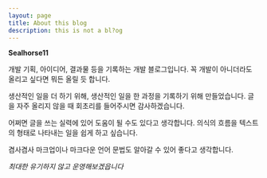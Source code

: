 ```yaml
---
layout: page
title: About this blog
description: this is not a bl?og
---
```


**Sealhorse11**

개발 기획, 아이디어, 결과물 등을 기록하는 개발 블로그입니다. 꼭 개발이 아니더라도 올리고 싶다면 뭐든 올릴 듯 합니다.

생산적인 일을 더 하기 위해, 생산적인 일을 한 과정을 기록하기 위해 만들었습니다. 글을 자주 올리지 않을 때 회초리를 들어주시면 감사하겠습니다.

어쩌면 글을 쓰는 실력에 있어 도움이 될 수도 있다고 생각합니다. 의식의 흐름을 텍스트의 형태로 나타내는 일을 쉽게 하고 싶습니다.

겸사겸사 마크업이나 마크다운 언어 문법도 알아갈 수 있어 좋다고 생각합니다.

*최대한 유기하지 않고 운영해보겠읍니다*
